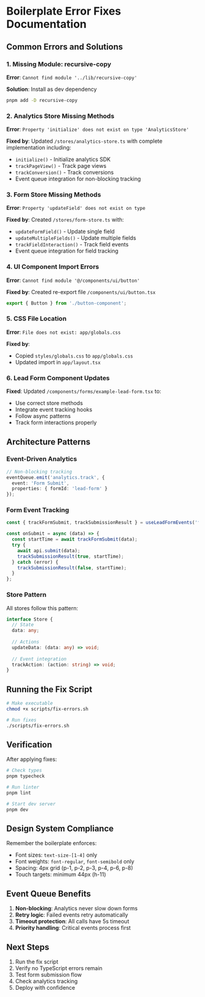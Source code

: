 # Boilerplate Error Fixes Documentation

## Common Errors and Solutions

### 1. Missing Module: recursive-copy

**Error**: `Cannot find module '../lib/recursive-copy'`

**Solution**: Install as dev dependency
```bash
pnpm add -D recursive-copy
```

### 2. Analytics Store Missing Methods

**Error**: `Property 'initialize' does not exist on type 'AnalyticsStore'`

**Fixed by**: Updated `/stores/analytics-store.ts` with complete implementation including:
- `initialize()` - Initialize analytics SDK
- `trackPageView()` - Track page views
- `trackConversion()` - Track conversions
- Event queue integration for non-blocking tracking

### 3. Form Store Missing Methods

**Error**: `Property 'updateField' does not exist on type`

**Fixed by**: Created `/stores/form-store.ts` with:
- `updateFormField()` - Update single field
- `updateMultipleFields()` - Update multiple fields
- `trackFieldInteraction()` - Track field events
- Event queue integration for field tracking

### 4. UI Component Import Errors

**Error**: `Cannot find module '@/components/ui/button'`

**Fixed by**: Created re-export file `/components/ui/button.tsx`
```typescript
export { Button } from './button-component';
```

### 5. CSS File Location

**Error**: `File does not exist: app/globals.css`

**Fixed by**: 
- Copied `styles/globals.css` to `app/globals.css`
- Updated import in `app/layout.tsx`

### 6. Lead Form Component Updates

**Fixed**: Updated `/components/forms/example-lead-form.tsx` to:
- Use correct store methods
- Integrate event tracking hooks
- Follow async patterns
- Track form interactions properly

## Architecture Patterns

### Event-Driven Analytics
```typescript
// Non-blocking tracking
eventQueue.emit('analytics.track', {
  event: 'Form Submit',
  properties: { formId: 'lead-form' }
});
```

### Form Event Tracking
```typescript
const { trackFormSubmit, trackSubmissionResult } = useLeadFormEvents('form-id');

const onSubmit = async (data) => {
  const startTime = await trackFormSubmit(data);
  try {
    await api.submit(data);
    trackSubmissionResult(true, startTime);
  } catch (error) {
    trackSubmissionResult(false, startTime);
  }
};
```

### Store Pattern
All stores follow this pattern:
```typescript
interface Store {
  // State
  data: any;
  
  // Actions
  updateData: (data: any) => void;
  
  // Event integration
  trackAction: (action: string) => void;
}
```

## Running the Fix Script

```bash
# Make executable
chmod +x scripts/fix-errors.sh

# Run fixes
./scripts/fix-errors.sh
```

## Verification

After applying fixes:
```bash
# Check types
pnpm typecheck

# Run linter
pnpm lint

# Start dev server
pnpm dev
```

## Design System Compliance

Remember the boilerplate enforces:
- Font sizes: `text-size-[1-4]` only
- Font weights: `font-regular`, `font-semibold` only
- Spacing: 4px grid (p-1, p-2, p-3, p-4, p-6, p-8)
- Touch targets: minimum 44px (h-11)

## Event Queue Benefits

1. **Non-blocking**: Analytics never slow down forms
2. **Retry logic**: Failed events retry automatically
3. **Timeout protection**: All calls have 5s timeout
4. **Priority handling**: Critical events process first

## Next Steps

1. Run the fix script
2. Verify no TypeScript errors remain
3. Test form submission flow
4. Check analytics tracking
5. Deploy with confidence
